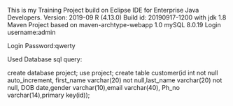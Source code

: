 This is my Training Project build on Eclipse IDE for Enterprise Java Developers. Version: 2019-09 R (4.13.0) Build id: 20190917-1200 
with jdk 1.8 
Maven Project based on maven-archtype-webapp 1.0 
mySQL 8.0.19
Login username:admin

Login Password:qwerty

Used Database sql query:

create database project;
use project;
create table customer(id int not null auto_increment,
first_name varchar(20) not null,last_name varchar(20) not null,
DOB  date,gender varchar(10),email varchar(40),
Ph_no varchar(14),primary key(id));
